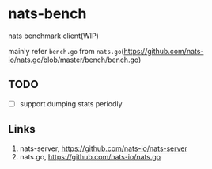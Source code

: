 # nats-bench
nats benchmark client(WIP)

mainly refer `bench.go` from `nats.go`(https://github.com/nats-io/nats.go/blob/master/bench/bench.go)


## TODO
- [ ] support dumping stats periodly



## Links

1. nats-server, https://github.com/nats-io/nats-server
2. nats.go, https://github.com/nats-io/nats.go
